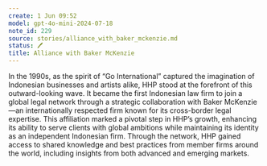 ```yaml
---
create: 1 Jun 09:52
model: gpt-4o-mini-2024-07-18
note_id: 229
source: stories/alliance_with_baker_mckenzie.md
status: 🖊️
title: Alliance with Baker McKenzie
---
```


In the 1990s, as the spirit of “Go International” captured the imagination of Indonesian businesses and artists alike, HHP stood at the forefront of this outward-looking wave. It became the first Indonesian law firm to join a global legal network through a strategic collaboration with Baker McKenzie—an internationally respected firm known for its cross-border legal expertise. This affiliation marked a pivotal step in HHP’s growth, enhancing its ability to serve clients with global ambitions while maintaining its identity as an independent Indonesian firm. Through the network, HHP gained access to shared knowledge and best practices from member firms around the world, including insights from both advanced and emerging markets.